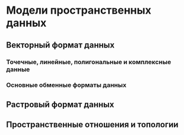 # Модели пространственных данных

## Векторный формат данных

### Точечные, линейные, полигональные и комплексные данные

### Основные обменные форматы данных

## Растровый формат данных

## Пространственные отношения и топологии